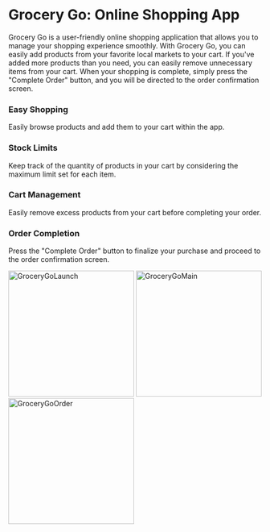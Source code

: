 # Grocery Go: Online Shopping App
Grocery Go is a user-friendly online shopping application that allows you to manage your shopping experience smoothly. With Grocery Go, you can easily add products from your favorite local markets to your cart. If you've added more products than you need, you can easily remove unnecessary items from your cart. When your shopping is complete, simply press the "Complete Order" button, and you will be directed to the order confirmation screen.

### Easy Shopping
Easily browse products and add them to your cart within the app.

### Stock Limits
Keep track of the quantity of products in your cart by considering the maximum limit set for each item.

### Cart Management
Easily remove excess products from your cart before completing your order.

### Order Completion
Press the "Complete Order" button to finalize your purchase and proceed to the order confirmation screen.

<img src="https://github.com/IremSever/GroceryGo/assets/99093113/557c00e8-69f8-4803-98a6-3b2761a7cf7f" alt="GroceryGoLaunch" width="250"/>
<img src="https://github.com/IremSever/GroceryGo/assets/99093113/5fee30e6-a63c-4f6b-8548-1227ce5d2eb8" alt="GroceryGoMain" width="250"/>
<img src="https://github.com/IremSever/GroceryGo/assets/99093113/ca574e0e-5568-4a14-aa10-7d35509dc901" alt="GroceryGoOrder" width="250"/>
